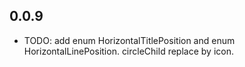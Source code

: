 ## 0.0.9

* TODO: add enum  HorizontalTitlePosition and enum  HorizontalLinePosition. circleChild replace by icon.

